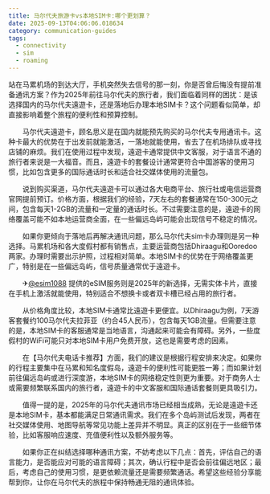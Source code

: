 ```yaml
---
title: 马尔代夫旅游卡vs本地SIM卡:哪个更划算？
date: 2025-09-13T04:06:06.018634
category: communication-guides
tags:
  - connectivity
  - sim
  - roaming
---
```


站在马累机场的到达大厅，手机突然失去信号的那一刻，你是否曾后悔没有提前准备通讯方案？作为2025年前往马尔代夫的旅行者，我们面临着同样的困扰：是该选择国内的马尔代夫遠遊卡，还是落地后办理本地SIM卡？这个问题看似简单，却直接影响着整个旅程的便利性和预算控制。

　　马尔代夫遠遊卡，顾名思义是在国内就能预先购买的马尔代夫专用通讯卡。这种卡最大的优势在于出发前就能激活，一落地就能使用，省去了在机场排队或寻找店铺的麻烦。我们在使用过程中发现，遠遊卡通常提供中文客服，对于语言不通的旅行者来说是一大福音。而且，遠遊卡的套餐设计通常更符合中国游客的使用习惯，比如包含更多的国际通话时长和适合社交媒体使用的流量包。

　　说到购买渠道，马尔代夫遠遊卡可以通过各大电商平台、旅行社或电信运营商官网提前预订。价格方面，根据我们的经验，7天左右的套餐通常在150-300元之间，包含每天1-2GB的流量和一定量的通话时长。不过需要注意的是，遠遊卡的网络覆盖可能不如本地运营商全面，在一些偏远岛屿可能会出现信号不稳定的情况。

　　如果你更倾向于落地后再解决通讯问题，那么马尔代夫sim卡办理则是另一种选择。马累机场和各大度假村都有销售点，主要运营商包括Dhiraagu和Ooredoo两家。办理时需要出示护照，过程相对简单。本地SIM卡的优势在于网络覆盖更广，特别是在一些偏远岛屿，信号质量通常优于遠遊卡。

　　✈[@esim1088](https://t.me/s/esim1088) 提供的eSIM服务则是2025年的新选择，无需实体卡片，直接在手机上激活就能使用，特别适合不想换卡或者双卡槽已经占用的旅行者。

　　从价格角度比较，本地SIM卡通常比遠遊卡更便宜。以Dhiraagu为例，7天游客套餐约100马尔代夫拉菲亚（约合45人民币），包含每天1GB流量。但需要注意的是，本地SIM卡的客服通常是当地语言，沟通起来可能会有障碍。另外，一些度假村的WiFi可能只对本地SIM卡用户免费开放，这也是需要考虑的因素。

　　在【马尔代夫电话卡推荐】方面，我们的建议是根据行程安排来决定。如果你的行程主要集中在马累和知名度假岛，遠遊卡的便利性可能更胜一筹；而如果计划前往偏远岛屿或进行深度游，本地SIM卡的网络稳定性则更为重要。对于商务人士或需要频繁联系国内的旅行者，遠遊卡的中文客服和国际通话套餐则更具吸引力。

　　值得一提的是，2025年的马尔代夫通讯市场已经相当成熟，无论是遠遊卡还是本地SIM卡，基本都能满足日常通讯需求。我们在多个岛屿测试后发现，两者在社交媒体使用、地图导航等常见功能上差异并不明显。真正的区别在于一些细节体验，比如客服响应速度、充值便利性以及额外服务等。

　　如果你正在纠结选择哪种通讯方案，不妨考虑以下几点：首先，评估自己的语言能力，是否能应对可能的语言障碍；其次，确认行程中是否会前往偏远地区；最后，考虑自己的使用习惯，是更依赖流量还是需要频繁通话。希望这些经验分享能帮到你，让你在马尔代夫的旅程中保持畅通无阻的通讯体验。